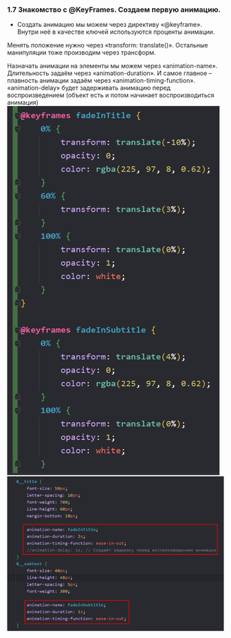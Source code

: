 ### **1.7 Знакомство с @KeyFrames. Создаем первую анимацию.**

- Создать анимацию мы можем через директиву «@keyframe». Внутри неё в качестве ключей используются проценты анимации.

Менять положение нужно через «transform: translate()». Остальные манипуляции тоже производим через трансформ.

Назначать анимации на элементы мы можем через «animation-name». Длительность задаём через «animation-duration». И самое главное – плавность анимации задаём через «animation-timing-function». «animation-delay» будет задерживать анимацию перед воспроизведением (объект есть и потом начинает воспроизводиться анимация)
![](_png/a3bad4b426c245583abc42581c72a892.png)![](_png/130a53d6f9a75f00be45b642c8c9b032.png)